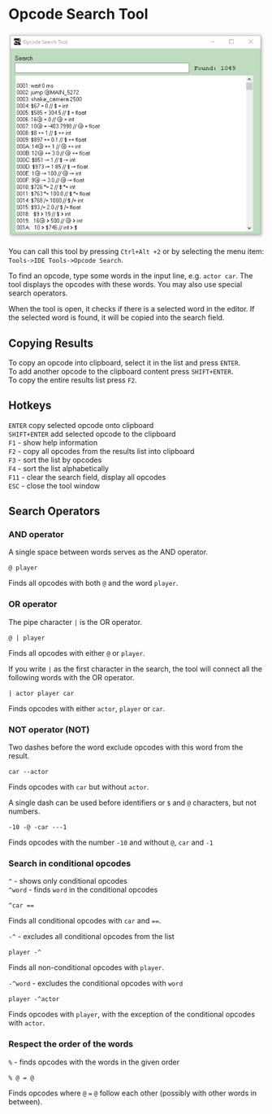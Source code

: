 # Opcode Search Tool

![](.gitbook/assets/ost.PNG)

You can call this tool by pressing `Ctrl+Alt +2` or by selecting the menu item: `Tools->IDE Tools->Opcode Search`.

To find an opcode, type some words in the input line, e.g. `actor car`. The tool displays the opcodes with these words. You may also use special search operators.

When the tool is open, it checks if there is a selected word in the editor. If the selected word is found, it will be copied into the search field.

## Copying Results

To copy an opcode into clipboard, select it in the list and press `ENTER`.   
To add another opcode to the clipboard content press `SHIFT+ENTER`.   
To copy the entire results list press `F2`.

## Hotkeys

`ENTER` copy selected opcode onto clipboard  
`SHIFT+ENTER` add selected opcode to the clipboard  
`F1` - show help information  
`F2` - copy all opcodes from the results list into clipboard  
`F3` - sort the list by opcodes  
`F4` - sort the list alphabetically  
`F11` - clear the search field, display all opcodes  
`ESC` - close the tool window

## Search Operators

### AND operator

A single space between words serves as the AND operator.

```text
@ player
```

Finds all opcodes with both `@` and the word `player`.

### OR operator

The pipe character `|` is the OR operator.

```text
@ | player
```

Finds all opcodes with either `@` or `player`.

If you write `|` as the first character in the search, the tool will connect all the following words with the OR operator.

```text
| actor player car
```

Finds opcodes with either `actor`, `player` or `car`.

### NOT operator \(NOT\)

Two dashes before the word exclude opcodes with this word from the result.

```text
car --actor
```

Finds opcodes with `car` but without `actor`.

A single dash can be used before identifiers or `$` and `@` characters, but not numbers.

```text
-10 -@ -car ---1
```

Finds opcodes with the number `-10` and without `@`, `car` and `-1`

### Search in conditional opcodes 

`^` - shows only conditional opcodes   
`^word` - finds `word` in the conditional opcodes

```text
^car ==
```

Finds all conditional opcodes with `car` and `==`.

`-^` - excludes all conditional opcodes from the list

```text
player -^
```

Finds all non-conditional opcodes with `player`.

`-^word` - excludes the conditional opcodes with `word`

```text
player -^actor
```

Finds opcodes with `player`, with the exception of the conditional opcodes with `actor`.

### Respect the order of the words

`%` - finds opcodes with the words in the given order

```text
% @ = @
```

Finds opcodes where `@` `=` `@` follow each other \(possibly with other words in between\).

